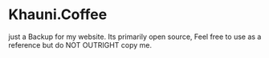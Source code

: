 # Khauni.Coffee
just a Backup for my website. Its primarily open source, Feel free to use as a reference but do NOT OUTRIGHT copy me.
